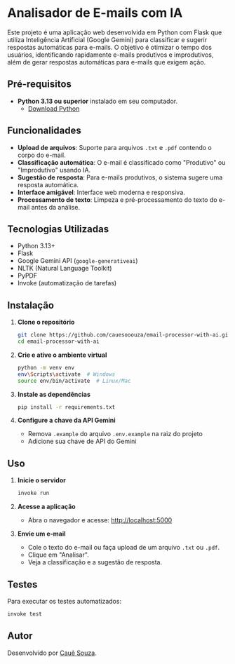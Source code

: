 # Analisador de E-mails com IA

Este projeto é uma aplicação web desenvolvida em Python com Flask que utiliza Inteligência Artificial (Google Gemini) para classificar e sugerir respostas automáticas para e-mails. O objetivo é otimizar o tempo dos usuários, identificando rapidamente e-mails produtivos e improdutivos, além de gerar respostas automáticas para e-mails que exigem ação.

## Pré-requisitos

- **Python 3.13 ou superior** instalado em seu computador.
  - [Download Python](https://www.python.org/downloads/)

## Funcionalidades

- **Upload de arquivos**: Suporte para arquivos `.txt` e `.pdf` contendo o corpo do e-mail.
- **Classificação automática**: O e-mail é classificado como "Produtivo" ou "Improdutivo" usando IA.
- **Sugestão de resposta**: Para e-mails produtivos, o sistema sugere uma resposta automática.
- **Interface amigável**: Interface web moderna e responsiva.
- **Processamento de texto**: Limpeza e pré-processamento do texto do e-mail antes da análise.

## Tecnologias Utilizadas

- Python 3.13+
- Flask
- Google Gemini API (`google-generativeai`)
- NLTK (Natural Language Toolkit)
- PyPDF
- Invoke (automatização de tarefas)

## Instalação

1. **Clone o repositório**

   ```sh
   git clone https://github.com/cauesooouza/email-processor-with-ai.git
   cd email-processor-with-ai
   ```

2. **Crie e ative o ambiente virtual**

   ```sh
   python -m venv env
   env\Scripts\activate  # Windows
   source env/bin/activate  # Linux/Mac
   ```

3. **Instale as dependências**

   ```sh
   pip install -r requirements.txt
   ```

4. **Configure a chave da API Gemini**
   - Remova `.example` do arquivo `.env.example` na raiz do projeto
   - Adicione sua chave de API do Gemini

## Uso

1. **Inicie o servidor**

   ```sh
   invoke run
   ```

2. **Acesse a aplicação**
   - Abra o navegador e acesse: [http://localhost:5000](http://localhost:5000)

3. **Envie um e-mail**
   - Cole o texto do e-mail ou faça upload de um arquivo `.txt` ou `.pdf`.
   - Clique em "Analisar".
   - Veja a classificação e a sugestão de resposta.

## Testes

Para executar os testes automatizados:

```sh
invoke test
```

## Autor

Desenvolvido por [Cauê Souza](https://github.com/cauesooouza).
